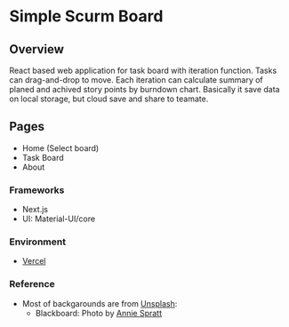 # Simple Scurm Board

## Overview
React based web application for task board with iteration function.
Tasks can drag-and-drop to move.
Each iteration can calculate summary of planed and achived story points by burndown chart.
Basically it save data on local storage, but cloud save and share to teamate.

## Pages
- Home (Select board)
- Task Board
- About

### Frameworks
- Next.js
- UI: Material-UI/core

### Environment
- [Vercel](https://vercel.com/)

### Reference
- Most of backgarounds are from [Unsplash](https://unsplash.com): 
  - Blackboard: Photo by [Annie Spratt](https://unsplash.com/@anniespratt?utm_source=unsplash&utm_medium=referral&utm_content=creditCopyText) 